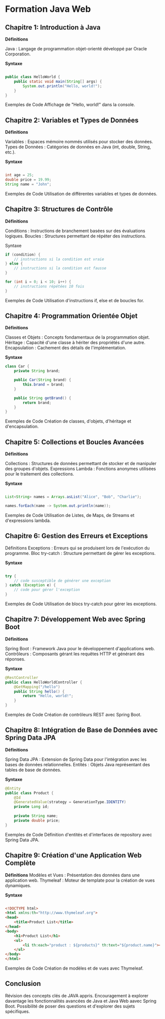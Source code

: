 # Formation   Java Web

## Chapitre 1: Introduction à Java

**Définitions**

Java : Langage de programmation objet-orienté développé par Oracle Corporation.

**Syntaxe**

```java

public class HelloWorld {
    public static void main(String[] args) {
        System.out.println("Hello, world!");
    }
}
```

Exemples de Code
Affichage de "Hello, world!" dans la console.

## Chapitre 2: Variables et Types de Données

**Définitions**

Variables : Espaces mémoire nommés utilisés pour stocker des données.
Types de Données : Catégories de données en Java (int, double, String, etc.).

**Syntaxe**

```java

int age = 25;
double price = 19.99;
String name = "John";
```

Exemples de Code
Utilisation de différentes variables et types de données.

## Chapitre 3: Structures de Contrôle

**Définitions**

Conditions : Instructions de branchement basées sur des évaluations logiques.
Boucles : Structures permettant de répéter des instructions.

Syntaxe

```java
if (condition) {
    // instructions si la condition est vraie
} else {
    // instructions si la condition est fausse
}

for (int i = 0; i < 10; i++) {
    // instructions répétées 10 fois
}
```

Exemples de Code
Utilisation d'instructions if, else et de boucles for.

## Chapitre 4: Programmation Orientée Objet

**Définitions**

Classes et Objets : Concepts fondamentaux de la programmation objet.
Héritage : Capacité d'une classe à hériter des propriétés d'une autre.
Encapsulation : Cachement des détails de l'implémentation.

**Syntaxe**

```java
class Car {
    private String brand;

    public Car(String brand) {
        this.brand = brand;
    }

    public String getBrand() {
        return brand;
    }
}
```

Exemples de Code
Création de classes, d'objets, d'héritage et d'encapsulation.

## Chapitre 5: Collections et Boucles Avancées

**Définitions**

Collections : Structures de données permettant de stocker et de manipuler des groupes d'objets.
Expressions Lambda : Fonctions anonymes utilisées pour le traitement des collections.

**Syntaxe**

```java

List<String> names = Arrays.asList("Alice", "Bob", "Charlie");

names.forEach(name -> System.out.println(name));
```

Exemples de Code
Utilisation de Listes, de Maps, de Streams et d'expressions lambda.

## Chapitre 6: Gestion des Erreurs et Exceptions

Définitions
Exceptions : Erreurs qui se produisent lors de l'exécution du programme.
Bloc try-catch : Structure permettant de gérer les exceptions.

**Syntaxe**

```java

try {
    // code susceptible de générer une exception
} catch (Exception e) {
    // code pour gérer l'exception
}
```

Exemples de Code
Utilisation de blocs try-catch pour gérer les exceptions.

## Chapitre 7: Développement Web avec Spring Boot

**Définitions**

Spring Boot : Framework Java pour le développement d'applications web.
Contrôleurs : Composants gérant les requêtes HTTP et générant des réponses.

**Syntaxe**

```java
@RestController
public class HelloWorldController {
    @GetMapping("/hello")
    public String hello() {
        return "Hello, world!";
    }
}
```

Exemples de Code
Création de contrôleurs REST avec Spring Boot.

## Chapitre 8: Intégration de Base de Données avec Spring Data JPA

**Définitions**

Spring Data JPA : Extension de Spring Data pour l'intégration avec les bases de données relationnelles.
Entités : Objets Java représentant des tables de base de données.

**Syntaxe**

```java
@Entity
public class Product {
    @Id
    @GeneratedValue(strategy = GenerationType.IDENTITY)
    private Long id;
    
    private String name;
    private double price;
}
```

Exemples de Code
Définition d'entités et d'interfaces de repository avec Spring Data JPA.

## Chapitre 9: Création d'une Application Web Complète

**Définitions**
Modèles et Vues : Présentation des données dans une application web.
Thymeleaf : Moteur de template pour la création de vues dynamiques.

**Syntaxe**

```html

<!DOCTYPE html>
<html xmlns:th="http://www.thymeleaf.org">
<head>
    <title>Product List</title>
</head>
<body>
    <h1>Product List</h1>
    <ul>
        <li th:each="product : ${products}" th:text="${product.name}"></li>
    </ul>
</body>
</html>
```

Exemples de Code
Création de modèles et de vues avec Thymeleaf.

## Conclusion

Révision des concepts clés de JAVA appris.
Encouragement à explorer davantage les fonctionnalités avancées de Java et Java Web aavec Spring Boot.
Possibilité de poser des questions et d'explorer des sujets spécifiques.
